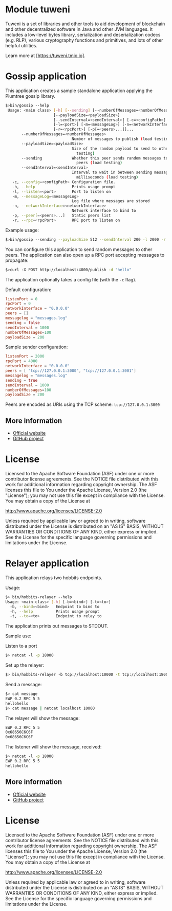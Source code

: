 # Module tuweni

Tuweni is a set of libraries and other tools to aid development of blockchain and other decentralized software in Java and other JVM languages. It includes a low-level bytes library, serialization and deserialization codecs (e.g. RLP), various cryptography functions and primitives, and lots of other helpful utilities.

Learn more at [https://tuweni.tmio.io].

# Gossip application

This application creates a sample standalone application applying the Plumtree gossip library.

```bash
$>bin/gossip --help
 Usage: <main class> [-h] [--sending] [--numberOfMessages=<numberOfMessages>]
                     [--payloadSize=<payloadSize>]
                     [--sendInterval=<sendInterval>] [-c=<configPath>]
                     [-l=<port>] [-m=<messageLog>] [-n=<networkInterface>]
                     [-r=<rpcPort>] [-p[=<peers>...]]...
       --numberOfMessages=<numberOfMessages>
                             Number of messages to publish (load testing)
       --payloadSize=<payloadSize>
                             Size of the random payload to send to other peers (load
                               testing)
       --sending             Whether this peer sends random messages to all other
                               peers (load testing)
       --sendInterval=<sendInterval>
                             Interval to wait in between sending messages in
                               milliseconds (load testing)
   -c, --config=<configPath> Configuration file.
   -h, --help                Prints usage prompt
   -l, --listen=<port>       Port to listen on
   -m, --messageLog=<messageLog>
                             Log file where messages are stored
   -n, --networkInterface=<networkInterface>
                             Network interface to bind to
   -p, --peer[=<peers>...]   Static peers list
   -r, --rpc=<rpcPort>       RPC port to listen on
```

Example usage:
```bash
$>bin/gossip --sending --payloadSize 512 --sendInterval 200 -l 2000 -r 4000 -n 0.0.0.0 -p tcp://127.0.0.1:3000 -p tcp://127.0.0.1:3001
```

You can configure this application to send random messages to other peers.
The application can also open up a RPC port accepting messages to propagate:

```bash
$>curl -X POST http://localhost:4000/publish -d "hello"
```

The application optionally takes a config file (with the `-c` flag).

Default configuration:
```toml
listenPort = 0
rpcPort = 0
networkInterface = "0.0.0.0"
peers = []
messagelog = "messages.log"
sending = false
sendInterval = 1000
numberOfMessages=100
payloadSize = 200
```

Sample sender configuration:
```toml
listenPort = 2000
rpcPort = 4000
networkInterface = "0.0.0.0"
peers = [ "tcp://127.0.0.1:3000", "tcp://127.0.0.1:3001"]
messagelog = "messages.log"
sending = true
sendInterval = 1000
numberOfMessages=100
payloadSize = 200
```

Peers are encoded as URIs using the TCP scheme: `tcp://127.0.0.1:3000`

## More information

- [Official website](https://tuweni.tmio.io)
- [GitHub project](https://github.com/tmio/tuweni)

# License

Licensed to the Apache Software Foundation (ASF) under one or more contributor license agreements. See the NOTICE
file distributed with this work for additional information regarding copyright ownership. The ASF licenses this file
to You under the Apache License, Version 2.0 (the "License"); you may not use this file except in compliance with the
License. You may obtain a copy of the License at

http://www.apache.org/licenses/LICENSE-2.0

Unless required by applicable law or agreed to in writing, software distributed under the License is distributed on
an "AS IS" BASIS, WITHOUT WARRANTIES OR CONDITIONS OF ANY KIND, either express or implied. See the License for the
specific language governing permissions and limitations under the License.


# Relayer application

This application relays two hobbits endpoints.

Usage:
```bash
$> bin/hobbits-relayer --help
Usage: <main class> [-h] [-b=<bind>] [-t=<to>]
  -b, --bind=<bind>   Endpoint to bind to
  -h, --help          Prints usage prompt
  -t, --to=<to>       Endpoint to relay to
```

The application prints out messages to STDOUT.

Sample use:

Listen to a port
```bash
$> netcat -l -p 18000
```

Set up the relayer:
```bash
$> bin/hobbits-relayer -b tcp://localhost:10000 -t tcp://localhost:18000
```

Send a message:
```bash
$> cat message 
EWP 0.2 RPC 5 5
hellohello
$> cat message | netcat localhost 10000
```

The relayer will show the message:
```bash
EWP 0.2 RPC 5 5
0x68656C6C6F
0x68656C6C6F
```

The listener will show the message, received:
```bash
$> netcat -l -p 18000
EWP 0.2 RPC 5 5
hellohello
```

## More information

- [Official website](https://tuweni.tmio.io)
- [GitHub project](https://github.com/tmio/tuweni)


# License

Licensed to the Apache Software Foundation (ASF) under one or more contributor license agreements. See the NOTICE
file distributed with this work for additional information regarding copyright ownership. The ASF licenses this file
to You under the Apache License, Version 2.0 (the "License"); you may not use this file except in compliance with the
License. You may obtain a copy of the License at

http://www.apache.org/licenses/LICENSE-2.0

Unless required by applicable law or agreed to in writing, software distributed under the License is distributed on
an "AS IS" BASIS, WITHOUT WARRANTIES OR CONDITIONS OF ANY KIND, either express or implied. See the License for the
specific language governing permissions and limitations under the License.
